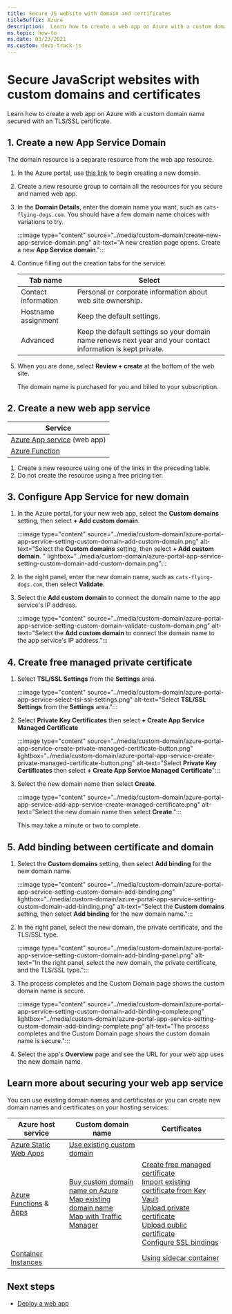 ```yaml
---
title: Secure JS website with domain and certificates
titleSuffix: Azure 
description:  Learn how to create a web app on Azure with a custom domain name secured with an TLS/SSL certificate. 
ms.topic: how-to
ms.date: 03/23/2021
ms.custom: devx-track-js
---
```


# Secure JavaScript websites with custom domains and certificates

Learn how to create a web app on Azure with a custom domain name secured with an TLS/SSL certificate.

## 1. Create a new App Service Domain

The domain resource is a separate resource from the web app resource. 

1. In the Azure portal, use [this link](https://ms.portal.azure.com/#create/Microsoft.Domain) to begin creating a new domain. 
1. Create a new resource group to contain all the resources for you secure and named web app. 
1. In the **Domain Details**, enter the domain name you want, such as `cats-flying-dogs.com`. You should have a few domain name choices with variations to try. 

    :::image type="content" source="../media/custom-domain/create-new-app-service-domain.png" alt-text="A new creation page opens. Create a new **App Service domain**.":::

1. Continue filling out the creation tabs for the service:

    |Tab name|Select|
    |--|--|
    |Contact information|Personal or corporate information about web site ownership.|
    |Hostname assignment|Keep the default settings.|
    |Advanced|Keep the default settings so your domain name renews next year and your contact information is kept private.|

1. When you are done, select **Review + create** at the bottom of the web site. 

    The domain name is purchased for you and billed to your subscription.

## 2. Create a new web app service

|Service|
|--|
|[Azure App service](https://ms.portal.azure.com/#create/Microsoft.WebSite) (web app)|
|[Azure Function](https://ms.portal.azure.com/#create/Microsoft.FunctionApp)|

1. Create a new resource using one of the links in the preceding table. 
1. Do not create the resource using a free pricing tier. 

## 3. Configure App Service for new domain

1. In the Azure portal, for your new web app, select the **Custom domains** setting, then select **+ Add custom domain**. 

    :::image type="content" source="../media/custom-domain/azure-portal-app-service-setting-custom-domain-add-custom-domain.png" alt-text="Select the **Custom domains** setting, then select **+ Add custom domain**. " lightbox="../media/custom-domain/azure-portal-app-service-setting-custom-domain-add-custom-domain.png":::

1. In the right panel, enter the new domain name, such as `cats-flying-dogs.com`, then select **Validate**.
1. Select the **Add custom domain** to connect the domain name to the app service's IP address. 

    :::image type="content" source="../media/custom-domain/azure-portal-app-service-setting-custom-domain-validate-custom-domain.png" alt-text="Select the **Add custom domain** to connect the domain name to the app service's IP address.":::

## 4. Create free managed private certificate

1. Select **TSL/SSL Settings** from the **Settings** area. 

    :::image type="content" source="../media/custom-domain/azure-portal-app-service-select-tsl-ssl-settings.png" alt-text="Select **TSL/SSL Settings** from the **Settings** area.":::

1. Select **Private Key Certificates** then select **+ Create App Service Managed Certificate**

    :::image type="content" source="../media/custom-domain/azure-portal-app-service-create-private-managed-certificate-button.png" lightbox="../media/custom-domain/azure-portal-app-service-create-private-managed-certificate-button.png" alt-text="Select **Private Key Certificates** then select **+ Create App Service Managed Certificate**":::

1. Select the new domain name then select **Create**.

    :::image type="content" source="../media/custom-domain/azure-portal-app-service-add-app-service-create-managed-certificate.png" alt-text="Select the new domain name then select **Create**.":::

    This may take a minute or two to complete.

## 5. Add binding between certificate and domain

1. Select the **Custom domains** setting, then select **Add binding** for the new domain name. 

    :::image type="content" source="../media/custom-domain/azure-portal-app-service-setting-custom-domain-add-binding.png" lightbox="../media/custom-domain/azure-portal-app-service-setting-custom-domain-add-binding.png" alt-text="Select the **Custom domains** setting, then select **Add binding** for the new domain name.":::

1. In the right panel, select the new domain, the private certificate, and the TLS/SSL type.

    :::image type="content" source="../media/custom-domain/azure-portal-app-service-setting-custom-domain-add-binding-panel.png" alt-text="In the right panel, select the new domain, the private certificate, and the TLS/SSL type.":::

1. The process completes and the Custom Domain page shows the custom domain name is secure. 

    :::image type="content" source="../media/custom-domain/azure-portal-app-service-setting-custom-domain-add-binding-complete.png" lightbox="../media/custom-domain/azure-portal-app-service-setting-custom-domain-add-binding-complete.png" alt-text="The process completes and the Custom Domain page shows the custom domain name is secure.":::

1. Select the app's **Overview** page and see the URL for your web app uses the new domain name. 

## Learn more about securing your web app service

You can use existing domain names and certificates or you can create new domain names and certificates on your hosting services:

|Azure host service|Custom domain name| Certificates|
|--|--|--|
|[Azure Static Web Apps](/azure/static-web-apps/)|[Use existing custom domain](/azure/static-web-apps/custom-domain)||
|[Azure Functions](/azure/azure-functions/) & [Apps](/azure/app-service)|[Buy custom domain name on Azure](/azure/app-service/manage-custom-dns-buy-domain)</br>[Map existing domain name](/app-service/app-service-web-tutorial-custom-domain)<br>[Map with Traffic Manager](/azure/app-service/configure-domain-traffic-manager)|[Create free managed certificate](/azure/app-service/configure-ssl-certificate#create-a-free-managed-certificate-preview)</br>[Import existing certificate from Key Vault](/azure/app-service/configure-ssl-certificate#import-a-certificate-from-key-vault)</br>[Upload private certificate](/azure/app-service/configure-ssl-certificate#upload-a-private-certificate)</br>[Upload public certificate](/azure/app-service/configure-ssl-certificate#upload-a-public-certificate)</br>[Configure SSL bindings](/azure/app-service/configure-ssl-bindings)|
|[Container Instances](/azure/container-instances)||[Using sidecar container](/azure/container-instances/container-instances-container-group-ssl)|

## Next steps

* [Deploy a web app](deploy-web-app.md)